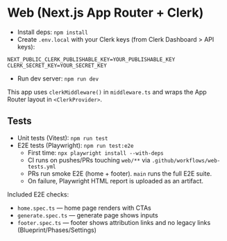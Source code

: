 # Web (Next.js App Router + Clerk)

- Install deps: `npm install`
- Create `.env.local` with your Clerk keys (from Clerk Dashboard > API keys):

```
NEXT_PUBLIC_CLERK_PUBLISHABLE_KEY=YOUR_PUBLISHABLE_KEY
CLERK_SECRET_KEY=YOUR_SECRET_KEY
```

- Run dev server: `npm run dev`

This app uses `clerkMiddleware()` in `middleware.ts` and wraps the App Router layout in `<ClerkProvider>`.

## Tests

- Unit tests (Vitest): `npm run test`
- E2E tests (Playwright): `npm run test:e2e`
  - First time: `npx playwright install --with-deps`
  - CI runs on pushes/PRs touching `web/**` via `.github/workflows/web-tests.yml`
  - PRs run smoke E2E (home + footer). `main` runs the full E2E suite.
  - On failure, Playwright HTML report is uploaded as an artifact.

Included E2E checks:

- `home.spec.ts` — home page renders with CTAs
- `generate.spec.ts` — generate page shows inputs
- `footer.spec.ts` — footer shows attribution links and no legacy links (Blueprint/Phases/Settings)

